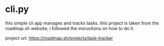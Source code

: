 # cli.py
this simple cli app manages and tracks tasks.
this project is taken from the roadmap.sh website, i followed the insructions on how to do it.

project url: https://roadmap.sh/projects/task-tracker

